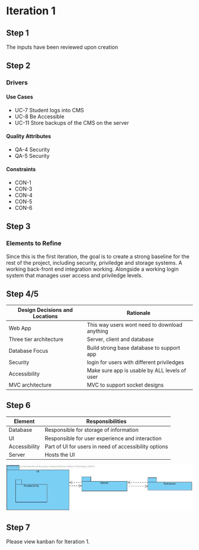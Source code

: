# Iteration 1

## Step 1

The inputs have been reviewed upon creation

## Step 2

### Drivers

#### Use Cases

- UC-7 Student logs into CMS
- UC-8 Be Accessible
- UC-11 Store backups of the CMS on the server

#### Quality Attributes

- QA-4 Security
- QA-5 Security

#### Constraints

- CON-1
- CON-3
- CON-4
- CON-5
- CON-6

## Step 3

### Elements to Refine

Since this is the first iteration, the goal is to create a strong baseline for the rest of the project, including security, priviledge and storage systems. A working back-front end integration working. Alongside a working login system that manages user access and priviledge levels.

## Step 4/5

Design Decisions and Locations|Rationale
---|---
Web App| This way users wont need to download anything
Three tier architecture| Server, client and database
Database Focus| Build strong base database to support app
Security| login for users with different priviledges
Accessibility| Make sure app is usable by ALL levels of user
MVC architecture| MVC to support socket designs

## Step 6

Element| Responsibilities
---|---
Database| Responsible for storage of information
UI| Responsible for user experience and interaction
Accessibility| Part of UI for users in need of accessibility options
Server| Hosts the UI

![](assets/I1S6.jpg)

## Step 7

Please view kanban for Iteration 1.